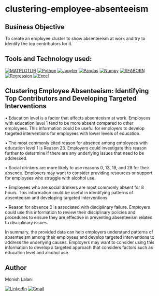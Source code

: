 # clustering-employee-absenteeism

## Business Objective
To create an employee cluster to show absenteeism at work and try to identify the top contributors for it.


## Tools and Technology used:
[![MATPLOTLIB](https://img.shields.io/badge/-MATPLOTLIB-007aa6?style=for-the-badge)](https://img.shields.io/badge/-MATPLOTLIB-007aa6?style=for-the-badge) [![Python](https://img.shields.io/badge/Python-FFD43B?style=for-the-badge&logo=python&logoColor=blue)](https://img.shields.io/badge/Python-FFD43B?style=for-the-badge&logo=python&logoColor=blue) [![Jupyter](https://img.shields.io/badge/-Jupyter-f5841f?style=for-the-badge)](https://img.shields.io/badge/-Jupyter-f5841f?style=for-the-badge) [![Pandas](https://img.shields.io/badge/Pandas-2C2D72?style=for-the-badge&logo=pandas&logoColor=white)](https://img.shields.io/badge/Pandas-2C2D72?style=for-the-badge&logo=pandas&logoColor=white) [![Numpy](https://img.shields.io/badge/Numpy-777BB4?style=for-the-badge&logo=numpy&logoColor=white)](https://img.shields.io/badge/Numpy-777BB4?style=for-the-badge&logo=numpy&logoColor=white) <a href="https://seaborn.pydata.org/" rel="nofollow"><img alt="SEABORN" src="https://img.shields.io/badge/-SEABORN-f5841f?style=for-the-badge" data-canonical-src="https://img.shields.io/badge/-SEABORN-f5841f?style=for-the-badge" style="max-width: 100%;"/></a> <a href="https://www.investopedia.com/terms/r/regression.asp" rel="nofollow"><img alt="Regression" src="https://img.shields.io/badge/-Regression-007aa6?style=for-the-badge" data-canonical-src="https://img.shields.io/badge/-Regression-007aa6?style=for-the-badge" style="max-width: 100%;"/></a>
<a href="https://www.microsoft.com/en-in/microsoft-365/excel" rel="nofollow"><img alt="Excel" src="https://img.shields.io/badge/Microsoft_Excel-217346?style=for-the-badge&logo=microsoft-excel&logoColor=white" data-canonical-src="https://img.shields.io/badge/Microsoft_Excel-217346?style=for-the-badge&logo=microsoft-excel&logoColor=white" style="max-width: 100%;"/></a>
## Clustering Employee Absenteeism: Identifying Top Contributors and Developing Targeted Interventions

• Education level is a factor that affects absenteeism at work. Employees with education level 1 tend to be more absent compared to other employees. This information    could be useful for employers to develop targeted interventions for employees with lower levels of education.

• The most commonly cited reason for absence among employees with education level 1 is Reason 23. Employers could investigate this reason further to determine if       there are any underlying issues that need to be addressed.

• Social drinkers are more likely to use reasons 0, 13, 19, and 28 for their absence. Employers may want to consider providing resources or support for employees who   struggle with alcohol use.

• Employees who are social drinkers are most commonly absent for 8 hours. This information could be useful in identifying patterns of absenteeism and developing  targeted interventions.

• Reason for absence 0 is associated with disciplinary failure. Employers could use this information to review their disciplinary policies and procedures to ensure     they are effective in preventing absenteeism related to disciplinary issues.

In summary, the provided data can help employers understand patterns of absenteeism among their employees and develop targeted interventions to address the underlying causes. Employers may want to consider using this information to develop a targeted approach that considers factors such as education level and alcohol use.




## Author

Monish Lalani

[![LinkedIn](https://img.shields.io/badge/LinkedIn-0077B5?style=for-the-badge&logo=linkedin&logoColor=white)](https://www.linkedin.com/in/monish-lalani/) 
[![Gmail](https://img.shields.io/badge/Gmail-D14836?style=for-the-badge&logo=gmail&logoColor=white)](mailto:monishlalani12@gmail.com)  
